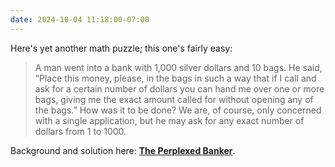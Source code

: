 ```yaml
---
date: 2024-10-04 11:18:00-07:00
---
```

Here's yet another math puzzle; this one's fairly easy:

> A man went into a bank with 1,000 silver dollars and 10 bags. He said, “Place this money, please, in the bags in such a way that if I call and ask for a certain number of dollars you can hand me over one or more bags, giving me the exact amount called for without opening any of the bags.” How was it to be done? We are, of course, only concerned with a single application, but he may ask for any exact number of dollars from 1 to 1000.

Background and solution here: [**The Perplexed Banker**](https://ninazumel.com/blog/2024-10-03-perplexed-banker/).